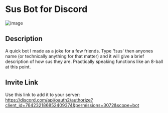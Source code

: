 # Sus Bot for Discord
![image](https://user-images.githubusercontent.com/67241239/95657672-9ab29b00-0aca-11eb-8390-43790f2614fb.png)

## Description
A quick bot I made as a joke for a few friends. Type '!sus' then anyones name (or technically anything for that matter) and it will give a brief description of how sus they are. Practically speaking functions like an 8-ball at this point.
## Invite Link
Use this link to add it to your server: https://discord.com/api/oauth2/authorize?client_id=764232186852409374&permissions=3072&scope=bot
